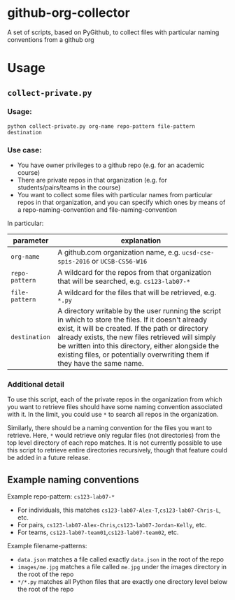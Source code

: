 # github-org-collector
A set of scripts, based on PyGithub, to collect files with particular naming conventions from a github org



# Usage

## `collect-private.py`

### Usage:

```
python collect-private.py org-name repo-pattern file-pattern destination
```

### Use case:

* You have owner privileges to a github repo (e.g. for an academic course)
* There are private repos in that organization (e.g. for students/pairs/teams in the course)
* You want to collect some files with particular names from particular repos in that organization, and you can
    specify which ones by means of a repo-naming-convention and file-naming-convention

In particular:

| parameter | explanation |
|-----------|-------------|
| `org-name`  | A github.com organization name, e.g. `ucsd-cse-spis-2016` or `UCSB-CS56-W16` |
| `repo-pattern` | A wildcard for the repos from that organization that will be searched, e.g. `cs123-lab07-*` |
| `file-pattern` | A wildcard for the files that will be retrieved, e.g. `*.py` |
| `destination` | A directory writable by the user running the script in which to store the files.  If it doesn't already exist, it will be created. If the path or directory already exists, the new files retrieved will simply be written into this directory, either alongside the existing files, or potentially overwriting them if they have the same name. |

### Additional detail 

To use this script, each of the private repos in the organization from which you want to retrieve files should
have some naming convention associated with it.   In the limit, you could use `*` to search all repos in the organization.

Similarly, there should be a naming convention for the files you want to retrieve.  Here, `*` would retrieve only regular files (not directories) from the top level directory of each repo matches.  It is not currently possible to use this script to retrieve entire directories recursively, though that feature could be added in a future release.

## Example naming conventions

Example repo-pattern: `cs123-lab07-*`
* For individuals, this matches `cs123-lab07-Alex-T`,`cs123-lab07-Chris-L`, etc. 
* For pairs, `cs123-lab07-Alex-Chris`,`cs123-lab07-Jordan-Kelly`, etc. 
* For teams, `cs123-lab07-team01`,`cs123-lab07-team02`, etc.

Example filename-patterns:

* `data.json` matches a file called exactly `data.json` in the root of the repo
* `images/me.jpg` matches a file called `me.jpg` under the images directory in the root of the repo
* `*/*.py` matches all Python files that are exactly one directory level below the root of the repo





